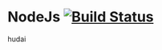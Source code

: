 # NodeJs [![Build Status](https://travis-ci.org/dipongkor/NodeJs.svg?branch=master)](https://travis-ci.org/dipongkor/NodeJs)
hudai

